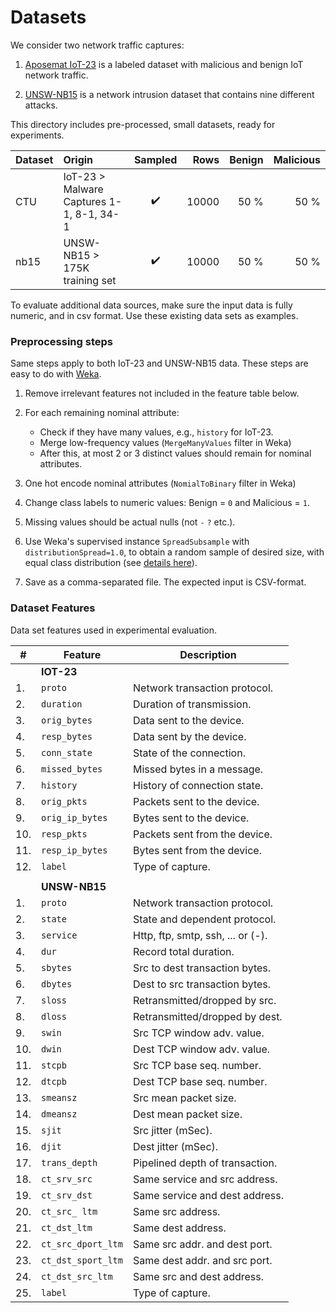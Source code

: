# Datasets

We consider two network traffic captures:

1. [Aposemat IoT-23](https://www.stratosphereips.org/datasets-iot23/) is a labeled dataset with malicious and benign IoT
   network traffic.

2. [UNSW-NB15](https://research.unsw.edu.au/projects/unsw-nb15-dataset) is a network intrusion dataset that contains
   nine different attacks.

This directory includes pre-processed, small datasets, ready for experiments.

| Dataset | Origin                                   | Sampled |  Rows | Benign | Malicious | 
|:--------|:-----------------------------------------|:-------:|------:|-------:|----------:|
| CTU     | IoT-23 > Malware Captures 1-1, 8-1, 34-1 |   ✔️    | 10000 |   50 % |      50 % |
| nb15    | UNSW-NB15 > 175K training set            |   ✔️    | 10000 |   50 % |      50 % |

To evaluate additional data sources, make sure the input data is fully numeric, and in csv format.
Use these existing data sets as examples.

### Preprocessing steps

Same steps apply to both IoT-23 and UNSW-NB15 data. 
These steps are easy to do with [Weka](https://waikato.github.io/weka-wiki/downloading_weka/).

1. Remove irrelevant features not included in the feature table below.

2. For each remaining nominal attribute:
   - Check if they have many values, e.g., `history` for IoT-23.
   - Merge low-frequency values (`MergeManyValues` filter in Weka)
   - After this, at most 2 or 3 distinct values should remain for nominal attributes.

3. One hot encode nominal attributes (`NomialToBinary` filter in Weka)

4. Change class labels to numeric values: Benign = `0` and Malicious = `1`.

5. Missing values should be actual nulls (not `-` `?` etc.).

6. Use Weka's supervised instance `SpreadSubsample` with `distributionSpread=1.0`, 
   to obtain a random sample of desired size, with equal class distribution 
   (see [details here](https://waikato.github.io/weka-blog/posts/2019-01-30-sampling/)).

7. Save as a comma-separated file. The expected input is CSV-format.

### Dataset Features

Data set features used in experimental evaluation.

| #   | Feature            | Description                       |
|-----|--------------------|-----------------------------------|
|     | **IOT-23**         |                                   | 
| 1.  | `proto `           | Network transaction protocol.     |
| 2.  | `duration`         | Duration of transmission.         |
| 3.  | `orig_bytes `      | Data sent to the device.          |
| 4.  | `resp_bytes `      | Data sent by the device.          |
| 5.  | `conn_state `      | State of the connection.          |
| 6.  | `missed_bytes `    | Missed bytes in a message.        |
| 7.  | `history `         | History of connection state.      |
| 8.  | `orig_pkts`        | Packets sent to the device.       |
| 9.  | `orig_ip_bytes `   | Bytes sent to the device.         |
| 10. | `resp_pkts`        | Packets sent from the device.     |
| 11. | `resp_ip_bytes `   | Bytes sent from the device.       |
| 12. | `label `           | Type of capture.                  |
|     |                    |                                   |
|     | **UNSW-NB15**      |                                   | 
 | 1.  | `proto`            | Network transaction protocol.     |
 | 2.  | `state`            | State and dependent protocol.     |
 | 3.  | `service`          | Http, ftp, smtp, ssh, ... or (-). |
 | 4.  | `dur`              | Record total duration.            |
 | 5.  | `sbytes`           | Src to dest transaction bytes.    |
 | 6.  | `dbytes`           | Dest to src transaction bytes.    |
 | 7.  | `sloss`            | Retransmitted/dropped by src.     |
 | 8.  | `dloss`            | Retransmitted/dropped by dest.    |
 | 9.  | `swin`             | Src TCP window adv. value.        |
 | 10. | `dwin`             | Dest TCP window adv. value.       |
 | 11. | `stcpb`            | Src TCP base seq. number.         |
 | 12. | `dtcpb`            | Dest TCP base seq. number.        |
 | 13. | `smeansz`          | Src mean packet size.             |
 | 14. | `dmeansz`          | Dest mean packet size.            |
 | 15. | `sjit`             | Src jitter (mSec).                |
 | 16. | `djit`             | Dest jitter (mSec).               |
 | 17. | `trans_depth`      | Pipelined depth of transaction.   |
 | 18. | `ct_srv_src`       | Same service and src address.     |
 | 19. | `ct_srv_dst`       | Same service and dest address.    |
 | 20. | `ct_src_ ltm`      | Same src address.                 |
 | 21. | `ct_dst_ltm`       | Same dest address.                |
 | 22. | `ct_src_dport_ltm` | Same src addr. and dest port.     |
 | 23. | `ct_dst_sport_ltm` | Same dest addr. and src port.     |
 | 24. | `ct_dst_src_ltm`   | Same src and dest address.        |
 | 25. | `label`            | Type of capture.                  |


